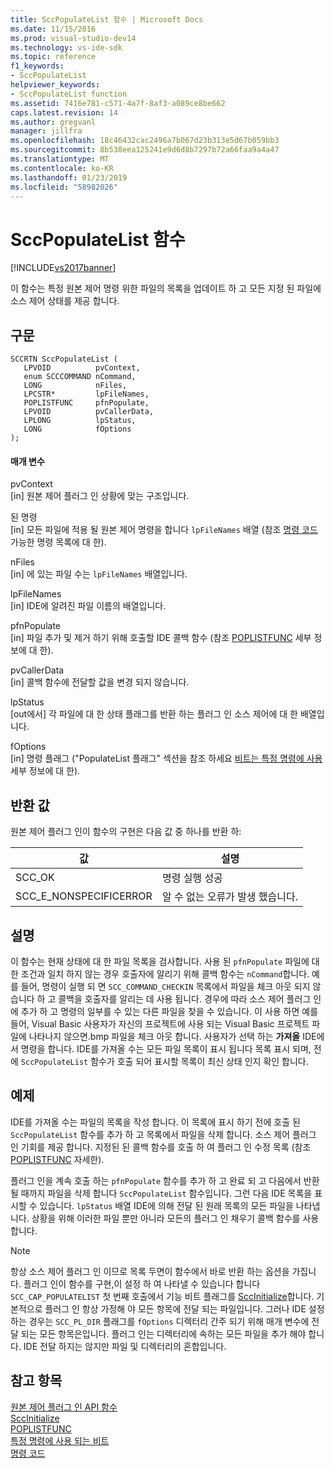 ```yaml
---
title: SccPopulateList 함수 | Microsoft Docs
ms.date: 11/15/2016
ms.prod: visual-studio-dev14
ms.technology: vs-ide-sdk
ms.topic: reference
f1_keywords:
- SccPopulateList
helpviewer_keywords:
- SccPopulateList function
ms.assetid: 7416e781-c571-4a7f-8af3-a089ce8be662
caps.latest.revision: 14
ms.author: gregvanl
manager: jillfra
ms.openlocfilehash: 18c46432cac2496a7b067d23b313e5d67b059bb3
ms.sourcegitcommit: 8b538eea125241e9d6d8b7297b72a66faa9a4a47
ms.translationtype: MT
ms.contentlocale: ko-KR
ms.lasthandoff: 01/23/2019
ms.locfileid: "58982026"
---
```

# <a name="sccpopulatelist-function"></a>SccPopulateList 함수
[!INCLUDE[vs2017banner](../includes/vs2017banner.md)]

이 함수는 특정 원본 제어 명령 위한 파일의 목록을 업데이트 하 고 모든 지정 된 파일에 소스 제어 상태를 제공 합니다.  
  
## <a name="syntax"></a>구문  
  
```cpp#  
SCCRTN SccPopulateList (  
   LPVOID          pvContext,  
   enum SCCCOMMAND nCommand,  
   LONG            nFiles,  
   LPCSTR*         lpFileNames,  
   POPLISTFUNC     pfnPopulate,  
   LPVOID          pvCallerData,  
   LPLONG          lpStatus,  
   LONG            fOptions  
);  
```  
  
#### <a name="parameters"></a>매개 변수  
 pvContext  
 [in] 원본 제어 플러그 인 상황에 맞는 구조입니다.  
  
 된 명령  
 [in] 모든 파일에 적용 될 원본 제어 명령을 합니다 `lpFileNames` 배열 (참조 [명령 코드](../extensibility/command-code-enumerator.md) 가능한 명령 목록에 대 한).  
  
 nFiles  
 [in] 에 있는 파일 수는 `lpFileNames` 배열입니다.  
  
 lpFileNames  
 [in] IDE에 알려진 파일 이름의 배열입니다.  
  
 pfnPopulate  
 [in] 파일 추가 및 제거 하기 위해 호출할 IDE 콜백 함수 (참조 [POPLISTFUNC](../extensibility/poplistfunc.md) 세부 정보에 대 한).  
  
 pvCallerData  
 [in] 콜백 함수에 전달할 값을 변경 되지 않습니다.  
  
 lpStatus  
 [out에서] 각 파일에 대 한 상태 플래그를 반환 하는 플러그 인 소스 제어에 대 한 배열입니다.  
  
 fOptions  
 [in] 명령 플래그 ("PopulateList 플래그" 섹션을 참조 하세요 [비트는 특정 명령에 사용](../extensibility/bitflags-used-by-specific-commands.md) 세부 정보에 대 한).  
  
## <a name="return-value"></a>반환 값  
 원본 제어 플러그 인이 함수의 구현은 다음 값 중 하나를 반환 하:  
  
|값|설명|  
|-----------|-----------------|  
|SCC_OK|명령 실행 성공|  
|SCC_E_NONSPECIFICERROR|알 수 없는 오류가 발생 했습니다.|  
  
## <a name="remarks"></a>설명  
 이 함수는 현재 상태에 대 한 파일 목록을 검사합니다. 사용 된 `pfnPopulate` 파일에 대 한 조건과 일치 하지 않는 경우 호출자에 알리기 위해 콜백 함수는 `nCommand`합니다. 예를 들어, 명령이 실행 되 면 `SCC_COMMAND_CHECKIN` 목록에서 파일을 체크 아웃 되지 않습니다 하 고 콜백을 호출자를 알리는 데 사용 됩니다. 경우에 따라 소스 제어 플러그 인에 추가 하 고 명령의 일부를 수 있는 다른 파일을 찾을 수 있습니다. 이 사용 하면 예를 들어, Visual Basic 사용자가 자신의 프로젝트에 사용 되는 Visual Basic 프로젝트 파일에 나타나지 않으면.bmp 파일을 체크 아웃 합니다. 사용자가 선택 하는 **가져올** IDE에서 명령을 합니다. IDE를 가져올 수는 모든 파일 목록이 표시 됩니다 목록 표시 되며, 전에 `SccPopulateList` 함수가 호출 되어 표시할 목록이 최신 상태 인지 확인 합니다.  
  
## <a name="example"></a>예제  
 IDE를 가져올 수는 파일의 목록을 작성 합니다. 이 목록에 표시 하기 전에 호출 된 `SccPopulateList` 함수를 추가 하 고 목록에서 파일을 삭제 합니다. 소스 제어 플러그 인 기회를 제공 합니다. 지정된 된 콜백 함수를 호출 하 여 플러그 인 수정 목록 (참조 [POPLISTFUNC](../extensibility/poplistfunc.md) 자세한).  
  
 플러그 인을 계속 호출 하는 `pfnPopulate` 함수를 추가 하 고 완료 되 고 다음에서 반환 될 때까지 파일을 삭제 합니다 `SccPopulateList` 함수입니다. 그런 다음 IDE 목록을 표시할 수 있습니다. `lpStatus` 배열 IDE에 의해 전달 된 원래 목록의 모든 파일을 나타냅니다. 상황을 위해 이러한 파일 뿐만 아니라 모든의 플러그 인 채우기 콜백 함수를 사용 합니다.  
  
> [!NOTE]
>  항상 소스 제어 플러그 인 이므로 목록 두면이 함수에서 바로 반환 하는 옵션을 가집니다. 플러그 인이 함수를 구현,이 설정 하 여 나타낼 수 있습니다 합니다 `SCC_CAP_POPULATELIST` 첫 번째 호출에서 기능 비트 플래그를 [SccInitialize](../extensibility/sccinitialize-function.md)합니다. 기본적으로 플러그 인 항상 가정해 야 모든 항목에 전달 되는 파일입니다. 그러나 IDE 설정 하는 경우는 `SCC_PL_DIR` 플래그를 `fOptions` 디렉터리 간주 되기 위해 매개 변수에 전달 되는 모든 항목은입니다. 플러그 인는 디렉터리에 속하는 모든 파일을 추가 해야 합니다. IDE 전달 하지는 않지만 파일 및 디렉터리의 혼합입니다.  
  
## <a name="see-also"></a>참고 항목  
 [원본 제어 플러그 인 API 함수](../extensibility/source-control-plug-in-api-functions.md)   
 [SccInitialize](../extensibility/sccinitialize-function.md)   
 [POPLISTFUNC](../extensibility/poplistfunc.md)   
 [특정 명령에 사용 되는 비트](../extensibility/bitflags-used-by-specific-commands.md)   
 [명령 코드](../extensibility/command-code-enumerator.md)
